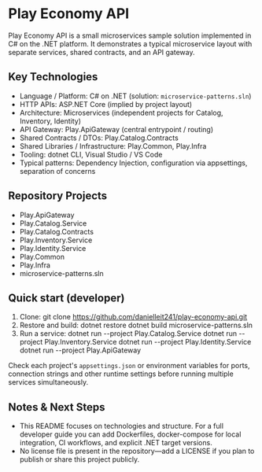 # Play Economy API

Play Economy API is a small microservices sample solution implemented in C# on the .NET platform. It demonstrates a typical microservice layout with separate services, shared contracts, and an API gateway.

## Key Technologies
- Language / Platform: C# on .NET (solution: `microservice-patterns.sln`)
- HTTP APIs: ASP.NET Core (implied by project layout)
- Architecture: Microservices (independent projects for Catalog, Inventory, Identity)
- API Gateway: Play.ApiGateway (central entrypoint / routing)
- Shared Contracts / DTOs: Play.Catalog.Contracts
- Shared Libraries / Infrastructure: Play.Common, Play.Infra
- Tooling: dotnet CLI, Visual Studio / VS Code
- Typical patterns: Dependency Injection, configuration via appsettings, separation of concerns

## Repository Projects
- Play.ApiGateway
- Play.Catalog.Service
- Play.Catalog.Contracts
- Play.Inventory.Service
- Play.Identity.Service
- Play.Common
- Play.Infra
- microservice-patterns.sln

## Quick start (developer)
1. Clone:
   git clone https://github.com/danielleit241/play-economy-api.git
2. Restore and build:
   dotnet restore
   dotnet build microservice-patterns.sln
3. Run a service:
   dotnet run --project Play.Catalog.Service
   dotnet run --project Play.Inventory.Service
   dotnet run --project Play.Identity.Service
   dotnet run --project Play.ApiGateway

Check each project's `appsettings.json` or environment variables for ports, connection strings and other runtime settings before running multiple services simultaneously.

## Notes & Next Steps
- This README focuses on technologies and structure. For a full developer guide you can add Dockerfiles, docker-compose for local integration, CI workflows, and explicit .NET target versions.
- No license file is present in the repository—add a LICENSE if you plan to publish or share this project publicly.
